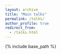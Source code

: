 ```yaml
---
layout: archive
title: "Main talks"
permalink: /talks/
author_profile: true
redirect_from:
  - /talks.html
---
```


{% include base_path %}




